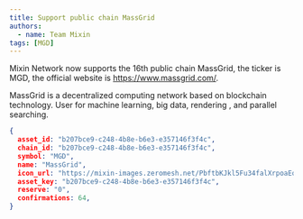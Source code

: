 ```yaml
---
title: Support public chain MassGrid
authors:  
  - name: Team Mixin
tags: [MGD]
---
```


Mixin Network now supports the 16th public chain MassGrid, the ticker is MGD, the official website is <https://www.massgrid.com/>.

MassGrid is a decentralized computing network based on blockchain technology. User for machine learning, big data, rendering , and parallel searching.



```json
{
  asset_id: "b207bce9-c248-4b8e-b6e3-e357146f3f4c",
  chain_id: "b207bce9-c248-4b8e-b6e3-e357146f3f4c",
  symbol: "MGD",
  name: "MassGrid",
  icon_url: "https://mixin-images.zeromesh.net/PbftbKJkl5Fu34falXrpoaEqDRIdNonuISYlz2ripfchyCSXEafNqZYTP_4pvFXql8Hhd6GznWe2SsC_sGLDHgo=s128";;,
  asset_key: "b207bce9-c248-4b8e-b6e3-e357146f3f4c",
  reserve: "0",
  confirmations: 64,
}
```

